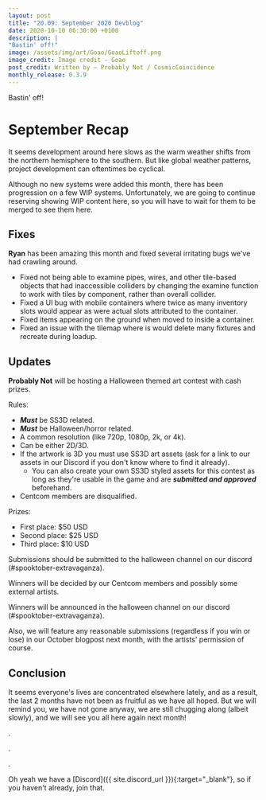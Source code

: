 ```yaml
---
layout: post
title: "20.09: September 2020 Devblog"
date: 2020-10-10 06:30:00 +0100
description: |
"Bastin' off!"
image: /assets/img/art/Goao/GoaoLiftoff.png
image_credit: Image credit - Goao
post_credit: Written by – Probably Not / CosmicCoincidence
monthly_release: 0.3.9
---
```


Bastin' off!

# September Recap

It seems development around here slows as the warm weather shifts from the northern hemisphere to the southern. But like global weather patterns, project development can oftentimes be cyclical.

Although no new systems were added this month, there has been progression on a few WIP systems. Unfortunately, we are going to continue reserving showing WIP content here, so you will have to wait for them to be merged to see them here.

## Fixes

**Ryan** has been amazing this month and fixed several irritating bugs we've had crawling around.

-   Fixed not being able to examine pipes, wires, and other tile-based objects that had inaccessible colliders by changing the examine function to work with tiles by component, rather than overall collider.
-   Fixed a UI bug with mobile containers where twice as many inventory slots would appear as were actual slots attributed to the container. 
-   Fixed items appearing on the ground when moved to inside a container.
-   Fixed an issue with the tilemap where is would delete many fixtures and recreate during loadup.

## Updates

**Probably Not** will be hosting a Halloween themed art contest with cash prizes.

Rules:

-   ***Must*** be SS3D related.
-   ***Must*** be Halloween/horror related.
-   A common resolution (like 720p, 1080p, 2k, or 4k).
-   Can be either 2D/3D.
-   If the artwork is 3D you must use SS3D art assets (ask for a link to our assets in our Discord if you don't know where to find it already).
    -   You can also create your own SS3D styled assets for this contest as long 
        as they're usable in the game and are ***submitted and approved*** beforehand. 
-   Centcom members are disqualified.

Prizes:

-   First place: $50 USD
-   Second place: $25 USD
-   Third place: $10 USD

Submissions should be submitted to the halloween channel on our discord (#spooktober-extravaganza).

Winners will be decided by our Centcom members and possibly some external artists.

Winners will be announced in the halloween channel on our discord (#spooktober-extravaganza).

Also, we will feature any reasonable submissions (regardless if you win or lose) in our October blogpost next month, with the artists' permission of course.

## Conclusion

It seems everyone's lives are concentrated elsewhere lately, and as a result, the last 2 months have not been as fruitful as we have all hoped. But we will remind you, we have not gone anyway, we are still chugging along (albeit slowly), and we will see you all here again next month!

.

.

.

Oh yeah we have a [Discord]({{ site.discord_url }}){:target="_blank"}, so if you haven't already, join that.
